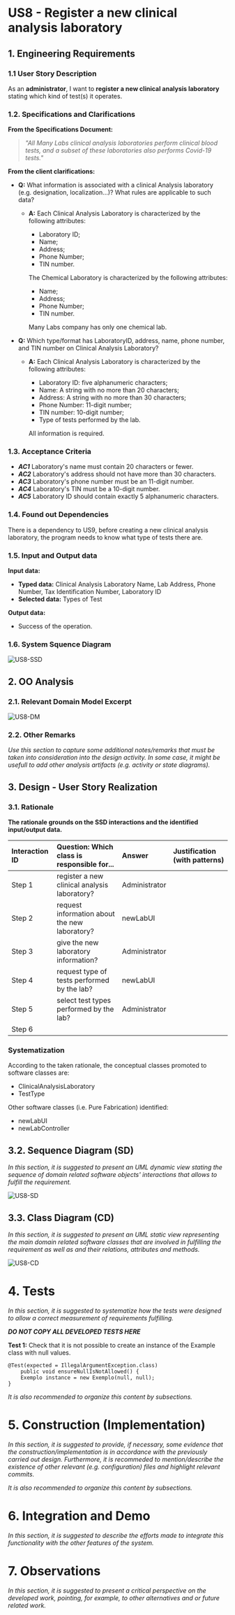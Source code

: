 # US8 - Register a new clinical analysis laboratory

## 1. Engineering Requirements

### 1.1 User Story Description

As an **administrator**, I want to **register a new clinical analysis laboratory** stating which
kind of test(s) it operates.

### 1.2. Specifications and Clarifications

**From the Specifications Document:**
> _"All Many Labs clinical analysis laboratories perform clinical blood tests, and a subset of
    these laboratories also performs Covid-19 tests."_

**From the client clarifications:**
* **Q:** What information is associated with a clinical Analysis laboratory (e.g. designation, localization...)? What rules are applicable to such data?
    * **A:** Each Clinical Analysis Laboratory is characterized by the following attributes:
        * Laboratory ID;
        * Name;
        * Address;
        * Phone Number;
        * TIN number.

        The Chemical Laboratory is characterized by the following attributes:
        * Name;
        * Address;
        * Phone Number;
        * TIN number.

        Many Labs company has only one chemical lab.

* **Q:** Which type/format has LaboratoryID, address, name, phone number, and TIN number on Clinical Analysis Laboratory?
    * **A:** Each Clinical Analysis Laboratory is characterized by the following attributes:
         * Laboratory ID: five alphanumeric characters;
         * Name: A string with no more than 20 characters;
         * Address: A string with no more than 30 characters;
         * Phone Number: 11-digit number;
         * TIN number: 10-digit number;
         * Type of tests performed by the lab.
         
         All information is required.
         
### 1.3. Acceptance Criteria

* _**AC1**_ Laboratory's name must contain 20 characters or fewer.
* _**AC2**_ Laboratory's address should not have more than 30 characters.
* _**AC3**_ Laboratory's phone number must be an 11-digit number.
* _**AC4**_ Laboratory's TIN must be a 10-digit number.
* _**AC5**_ Laboratory ID should contain exactly 5 alphanumeric characters.

### 1.4. Found out Dependencies

There is a dependency to US9, before creating a new clinical analysis laboratory, the program needs to know what type of tests there are.

### 1.5. Input and Output data
**Input data:**
- **Typed data:** Clinical Analysis Laboratory Name, Lab Address, Phone Number, Tax Identification Number, Laboratory ID
- **Selected data:** Types of Test

**Output data:**
- Success of the operation.

### 1.6. System Squence Diagram

![US8-SSD](US8_SSD.svg)

## 2. OO Analysis

### 2.1. Relevant Domain Model Excerpt

![US8-DM](US8_DM.svg)

### 2.2. Other Remarks

*Use this section to capture some additional notes/remarks that must be taken into consideration into the design activity. In some case, it might be usefull to add other analysis artifacts (e.g. activity or state diagrams).*

## 3. Design - User Story Realization 

### 3.1. Rationale

**The rationale grounds on the SSD interactions and the identified input/output data.**

| Interaction ID | Question: Which class is responsible for...| Answer      | Justification (with patterns)  |
|:-------------  |:------------------------------------------ |:------------|:------------------------------ |
| Step 1  		 |register a new clinical analysis laboratory?|Administrator|                                |
| Step 2  		 |request information about the new laboratory?|newLabUI    |                                |
| Step 3  		 |give the new laboratory information?        |Administrator|                                |
| Step 4  		 |request type of tests performed by the lab? |newLabUI     |                                |
| Step 5  		 |select test types performed by the lab?	  |Administrator|                                |
| Step 6  		 |							                  |             |                                |              

### Systematization ##

According to the taken rationale, the conceptual classes promoted to software classes are: 

 * ClinicalAnalysisLaboratory
 * TestType

Other software classes (i.e. Pure Fabrication) identified: 
 * newLabUI  
 * newLabController

## 3.2. Sequence Diagram (SD)

*In this section, it is suggested to present an UML dynamic view stating the sequence of domain related software objects' interactions that allows to fulfill the requirement.* 

![US8-SD](US8_SD.svg)

## 3.3. Class Diagram (CD)

*In this section, it is suggested to present an UML static view representing the main domain related software classes that are involved in fulfilling the requirement as well as and their relations, attributes and methods.*

![US8-CD](US8_CD.svg)

# 4. Tests 
*In this section, it is suggested to systematize how the tests were designed to allow a correct measurement of requirements fulfilling.* 

**_DO NOT COPY ALL DEVELOPED TESTS HERE_**

**Test 1:** Check that it is not possible to create an instance of the Example class with null values. 

	@Test(expected = IllegalArgumentException.class)
		public void ensureNullIsNotAllowed() {
		Exemplo instance = new Exemplo(null, null);
	}

*It is also recommended to organize this content by subsections.* 

# 5. Construction (Implementation)

*In this section, it is suggested to provide, if necessary, some evidence that the construction/implementation is in accordance with the previously carried out design. Furthermore, it is recommeded to mention/describe the existence of other relevant (e.g. configuration) files and highlight relevant commits.*

*It is also recommended to organize this content by subsections.* 

# 6. Integration and Demo 

*In this section, it is suggested to describe the efforts made to integrate this functionality with the other features of the system.*

# 7. Observations

*In this section, it is suggested to present a critical perspective on the developed work, pointing, for example, to other alternatives and or future related work.*